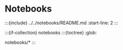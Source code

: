 # Notebooks

:::{include} ../../notebooks/README.md
:start-line: 2
:::

:::{if-collection} notebooks
:::{toctree}
:glob:

notebooks/*
:::
 